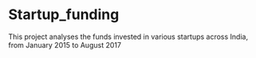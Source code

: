 # Startup_funding
This project analyses the funds invested in various startups across India, from January 2015 to August 2017
